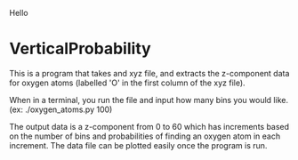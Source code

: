 Hello

VerticalProbability
===================

This is a program that takes and xyz file, and extracts the z-component data for oxygen atoms (labelled 'O' in the first column of the xyz file). 

When in a terminal, you run the file and input how many bins you would like. (ex: ./oxygen_atoms.py 100)

The output data is a z-component from 0 to 60 which has increments based on the number of bins and probabilities of finding an oxygen atom in each increment. The data file can be plotted easily once the program is run. 
